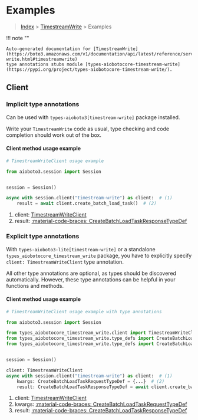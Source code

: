 # Examples

> [Index](../README.md) > [TimestreamWrite](./README.md) > Examples

!!! note ""

    Auto-generated documentation for [TimestreamWrite](https://boto3.amazonaws.com/v1/documentation/api/latest/reference/services/timestream-write.html#timestreamwrite)
    type annotations stubs module [types-aiobotocore-timestream-write](https://pypi.org/project/types-aiobotocore-timestream-write/).

## Client

### Implicit type annotations

Can be used with `types-aioboto3[timestream-write]` package installed.

Write your `TimestreamWrite` code as usual,
type checking and code completion should work out of the box.



#### Client method usage example

```python
# TimestreamWriteClient usage example

from aioboto3.session import Session


session = Session()

async with session.client("timestream-write") as client:  # (1)
    result = await client.create_batch_load_task()  # (2)
```

1. client: [TimestreamWriteClient](./client.md)
2. result: [:material-code-braces: CreateBatchLoadTaskResponseTypeDef](./type_defs.md#createbatchloadtaskresponsetypedef)






### Explicit type annotations

With `types-aioboto3-lite[timestream-write]`
or a standalone `types_aiobotocore_timestream_write` package, you have to explicitly specify
`client: TimestreamWriteClient` type annotation.

All other type annotations are optional, as types should be discovered automatically.
However, these type annotations can be helpful in your functions and methods.


#### Client method usage example

```python
# TimestreamWriteClient usage example with type annotations

from aioboto3.session import Session

from types_aiobotocore_timestream_write.client import TimestreamWriteClient
from types_aiobotocore_timestream_write.type_defs import CreateBatchLoadTaskResponseTypeDef
from types_aiobotocore_timestream_write.type_defs import CreateBatchLoadTaskRequestTypeDef


session = Session()

client: TimestreamWriteClient
async with session.client("timestream-write") as client:  # (1)
    kwargs: CreateBatchLoadTaskRequestTypeDef = {...}  # (2)
    result: CreateBatchLoadTaskResponseTypeDef = await client.create_batch_load_task(**kwargs)  # (3)
```

1. client: [TimestreamWriteClient](./client.md)
2. kwargs: [:material-code-braces: CreateBatchLoadTaskRequestTypeDef](./type_defs.md#createbatchloadtaskrequesttypedef)
3. result: [:material-code-braces: CreateBatchLoadTaskResponseTypeDef](./type_defs.md#createbatchloadtaskresponsetypedef)






